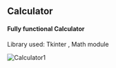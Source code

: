 ## Calculator

#### Fully functional Calculator

Library used: Tkinter , Math module

![Calculator1](https://user-images.githubusercontent.com/105894019/186766327-9e8152dc-5474-45e3-8c5c-41c15fb3279f.png)
